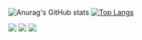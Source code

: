 <!--
**nathNsN/nathNsN** is a ✨ _special_ ✨ repository because its `README.md` (this file) appears on your GitHub profile.

Here are some ideas to get you started:

- 🔭 I’m currently working on ...
- 🌱 I’m currently learning ...
- 👯 I’m looking to collaborate on ...
- 🤔 I’m looking for help with ...
- 💬 Ask me about ...
- 📫 How to reach me: ...
- 😄 Pronouns: ...
- ⚡ Fun fact: ...
-->

![Anurag's GitHub stats](https://github-readme-stats.vercel.app/api?username=nathNsN&theme=algolia&show_icons=true)
[![Top Langs](https://github-readme-stats.vercel.app/api/top-langs/?username=nathNsN&layout=compact)](https://github.com/anuraghazra/github-readme-stats)


 <div>
  <a href = "mailto: nathansantos3211@gmail.com"><img src="https://img.shields.io/badge/-Gmail-%23EA4335?style=for-the-badge&logo=gmail&logoColor=white"  target="_blank"></a>
  <a href="https://www.linkedin.com/in/nathan-nascimento-017512137" target="_blank"><img src="https://img.shields.io/badge/-LinkedIn-%230077B5?style=for-the-badge&logo=linkedin&logoColor=white" target="_blank"></a>
  <a href="https://instagram.com/nathan.nsn" target="_blank"><img src="https://img.shields.io/badge/-Instagram-%23E4405F?style=for-the-badge&logo=instagram&logoColor=white" target="_blank"></a>
</div>

